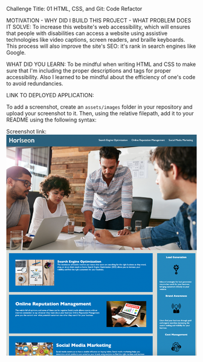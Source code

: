 Challenge Title: 01 HTML, CSS, and Git: Code Refactor




MOTIVATION - WHY DID I BUILD THIS PROJECT - WHAT PROBLEM DOES IT SOLVE: To increase this website's web accessibility, which will ensures that people with disabilities can access a website using assistive technologies like video captions, screen readers, and braille keyboards. This process will also improve the site's SEO: it's rank in search engines like Google.

WHAT DID YOU LEARN: To be mindful when writing HTML and CSS to make sure that I'm including the proper descriptions and tags for proper accessibility. Also I learned to be mindful about the efficiency of one's code to avoid redundancies. 


LINK TO DEPLOYED APPLICATION: 


To add a screenshot, create an `assets/images` folder in your repository and upload your screenshot to it. Then, using the relative filepath, add it to your README using the following syntax:

Screenshot link:    ![alt text](assets/images/screenshot.png)
    

